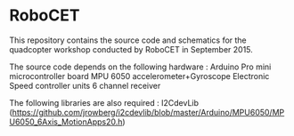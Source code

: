 # RoboCET
This repository contains the source code and schematics for the quadcopter workshop conducted by RoboCET in September 2015. 

The source code depends on the following hardware : Arduino Pro mini microcontroller board MPU 6050 accelerometer+Gyroscope Electronic Speed controller units 6 channel receiver

The following libraries are also required : I2CdevLib (https://github.com/jrowberg/i2cdevlib/blob/master/Arduino/MPU6050/MPU6050_6Axis_MotionApps20.h)
